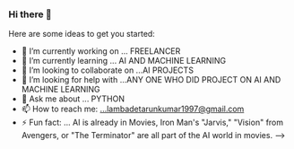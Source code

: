 ### Hi there 👋
Here are some ideas to get you started:

- 🔭 I’m currently working on ... FREELANCER
- 🌱 I’m currently learning ... AI AND MACHINE LEARNING
- 👯 I’m looking to collaborate on ...AI PROJECTS
- 🤔 I’m looking for help with ...ANY ONE WHO DID PROJECT ON AI AND MACHINE LEARNING
- 💬 Ask me about ... PYTHON 
- 📫 How to reach me: ...lambadetarunkumar1997@gmail.com
- ⚡ Fun fact: ... AI is already in Movies, Iron Man's "Jarvis," "Vision" from Avengers, or "The Terminator" are all part of the AI world in movies.
-->
